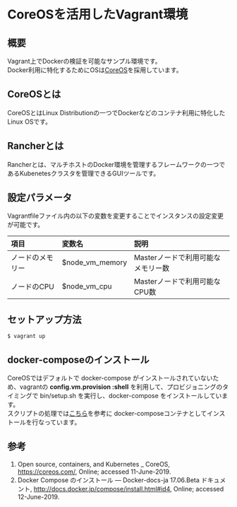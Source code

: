 # CoreOSを活用したVagrant環境

## 概要

Vagrant上でDockerの検証を可能なサンプル環境です。<br>
Docker利用に特化するためにOSは[CoreOS](https://coreos.com/)を採用しています。

## CoreOSとは

CoreOSとはLinux Distributionの一つでDockerなどのコンテナ利用に特化したLinux OSです。

## Rancherとは

Rancherとは、マルチホストのDocker環境を管理するフレームワークの一つであるKubenetesクラスタを管理できるGUIツールです。


## 設定パラメータ

Vagrantfileファイル内の以下の変数を変更することでインスタンスの設定変更が可能です。

| 項目 | 変数名 | 説明 |
| :---- | :---- | :---- |
| ノードのメモリー | $node_vm_memory | Masterノードで利用可能なメモリー数 |
| ノードのCPU | $node_vm_cpu | Masterノードで利用可能なCPU数 |

## セットアップ方法

```
$ vagrant up
```

## docker-composeのインストール

CoreOSではデフォルトで docker-compose がインストールされていないため、vagrantの **config.vm.provision :shell** を利用して、プロビジョニングのタイミングで bin/setup.sh を実行し、docker-compose をインストールしています。<br>
スクリプトの処理では[こちら](http://docs.docker.jp/compose/install.html#id4)を参考に docker-composeコンテナとしてインストールを行なっています。

## 参考

1. Open source, containers, and Kubernetes _ CoreOS, https://coreos.com/, Online; accessed 11-June-2019.
2. Docker Compose のインストール — Docker-docs-ja 17.06.Beta ドキュメント, http://docs.docker.jp/compose/install.html#id4, Online; accessed 12-June-2019.
